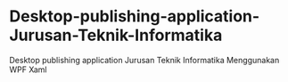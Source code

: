 # Desktop-publishing-application-Jurusan-Teknik-Informatika
Desktop publishing application Jurusan Teknik Informatika Menggunakan WPF Xaml
